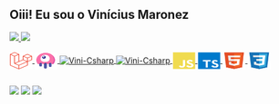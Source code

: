## Oiii! Eu sou o Vinícius Maronez
 <div>
  <a href="https://github.com/vmaronez">
  <img height="180em" src="https://github-readme-stats.vercel.app/api?username=vmaronez&show_icons=true&theme=dracula&include_all_commits=true&count_private=true&title_color=#0969da"/>
  <img height="180em" src="https://github-readme-stats.vercel.app/api/top-langs/?username=vmaronez&layout=compact&langs_count=7&theme=dracula"/>
</div>
<div style="display: inline_block"><br>
   <img align="center" alt="Vini-React" height="30" width="40" src="https://raw.githubusercontent.com/devicons/devicon/master/icons/laravel/laravel-original.svg">      <img align="center" alt="Vini-Csharp" height="30" width="40" src="https://raw.githubusercontent.com/devicons/devicon/master/icons/livewire/livewire-original.svg">
  <img align="center" alt="Vini-Csharp" height="30" width="40" src="https://raw.githubusercontent.com/devicons/devicon/master/icons/alpine/alpine-original.svg">
  <img align="center" alt="Vini-Csharp" height="30" width="40" src="https://raw.githubusercontent.com/devicons/devicon/master/icons/tailwind/tailwind-original.svg">
  <img align="center" alt="Vini-Js" height="30" width="40" src="https://raw.githubusercontent.com/devicons/devicon/master/icons/javascript/javascript-plain.svg">
  <img align="center" alt="Vini-Ts" height="30" width="40" src="https://raw.githubusercontent.com/devicons/devicon/master/icons/typescript/typescript-plain.svg">
 
  <img align="center" alt="Vini-HTML" height="30" width="40" src="https://raw.githubusercontent.com/devicons/devicon/master/icons/html5/html5-original.svg">
  <img align="center" alt="Vini-CSS" height="30" width="40" src="https://raw.githubusercontent.com/devicons/devicon/master/icons/css3/css3-original.svg">
  
</div>
  
  ##
 
<div> 
 
  <a href="https://instagram.com/viniciusmaronez" target="_blank"><img src="https://img.shields.io/badge/-Instagram-%23E4405F?style=for-the-badge&logo=instagram&logoColor=white" target="_blank"></a> 
  <a href = "mailto:vmaroneze@gmail.com"><img src="https://img.shields.io/badge/-Gmail-%23333?style=for-the-badge&logo=gmail&logoColor=white" target="_blank"></a>
  <a href="https://www.linkedin.com/in/vinicius-maroneze-7482a04a" target="_blank"><img src="https://img.shields.io/badge/-LinkedIn-%230077B5?style=for-the-badge&logo=linkedin&logoColor=white" target="_blank"></a>  
</div>

